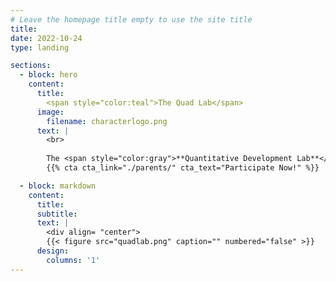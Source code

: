 ```yaml
---
# Leave the homepage title empty to use the site title
title:
date: 2022-10-24
type: landing

sections:
  - block: hero
    content:
      title: 
        <span style="color:teal">The Quad Lab</span>
      image:
        filename: characterlogo.png
      text: |
        <br>
        
        The <span style="color:gray">**Quantitative Development Lab**</span>  is a developmental cognitive science research lab at Rutgers University, affiliated with both the Rutgers Center for Cognitive Science (RuCCS) and the Department of Psychology. Our mission is to understand the cognitive processes driving our ability to reason about and use mathematical information throughout infancy, childhood, and into adulthood. 
        {{% cta cta_link="./parents/" cta_text="Participate Now!" %}}

  - block: markdown
    content:
      title:
      subtitle:
      text: |
        <div align= "center">
        {{< figure src="quadlab.png" caption="" numbered="false" >}}
      design:
        columns: '1'
---
```

